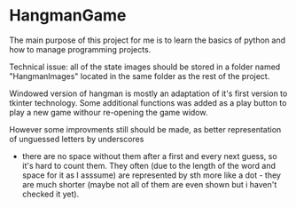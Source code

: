 # HangmanGame
The main purpose of this project for me is to learn the basics of python and how to manage programming projects.

Technical issue: all of the state images should be stored in a folder named "HangmanImages" located in the same folder 
as the rest of the project.

Windowed version of hangman is mostly an adaptation of it's first version to tkinter technology. 
Some additional functions was added as a play button to play a new game withour re-opening the game widow.

However some improvments still should be made, as better representation of unguessed letters by underscores 
- there are no space without them after a first and every next guess, so it's hard to count them. 
They often (due to the length of the word and space for it as I asssume) are represented by sth more like a dot - they are much shorter 
(maybe not all of them are even shown but i haven't checked it yet).
